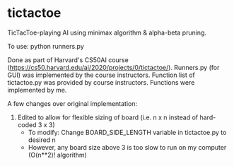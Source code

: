 # tictactoe
TicTacToe-playing AI using minimax algorithm & alpha-beta pruning.

To use: python runners.py

Done as part of Harvard's CS50AI course (https://cs50.harvard.edu/ai/2020/projects/0/tictactoe/).
Runners.py (for GUI) was implemented by the course instructors. 
Function list of tictactoe.py was provided by course instructors. Functions were implemented by me.

A few changes over original implementation:
1. Edited to allow for flexible sizing of board (i.e. n x n instead of hard-coded 3 x 3)
     - To modify: Change BOARD_SIDE_LENGTH variable in tictactoe.py to desired n
     - However, any board size above 3 is too slow to run on my computer (O(n**2)! algorithm)
